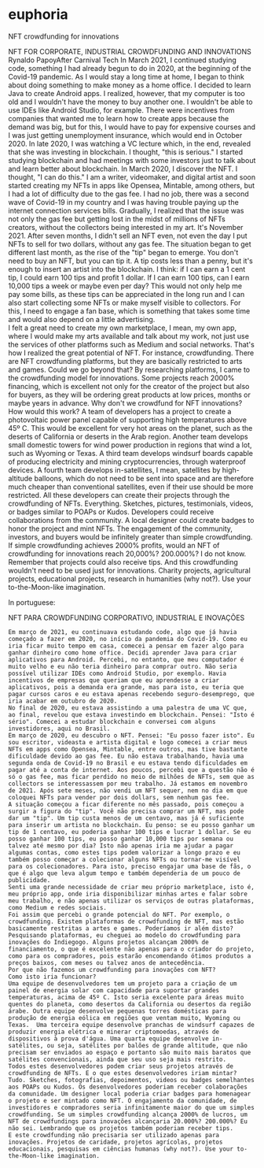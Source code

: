 # euphoria
NFT crowdfunding for innovations 

NFT FOR CORPORATE, INDUSTRIAL CROWDFUNDING AND INNOVATIONS
Rynaldo PapoyAfter Carnival Tech
In March 2021, I continued studying code, something I had already begun to do in 2020, at the beginning of the Covid-19 pandemic. As I would stay a long time at home, I began to think about doing something to make money as a home office. I decided to learn Java to create Android apps. I realized, however, that my computer is too old and I wouldn't have the money to buy another one. I wouldn't be able to use IDEs like Android Studio, for example. There were incentives from companies that wanted me to learn how to create apps because the demand was big, but for this, I would have to pay for expensive courses and I was just getting unemployment insurance, which would end in October 2020.
In late 2020, I was watching a VC lecture which, in the end, revealed that she was investing in blockchain. I thought, "this is serious." I started studying blockchain and had meetings with some investors just to talk about and learn better about blockchain.
In March 2020, I discover the NFT. I thought, "I can do this." I am a writer, videomaker, and digital artist and soon started creating my NFTs in apps like Opensea, Mintable, among others, but I had a lot of difficulty due to the gas fee. I had no job, there was a second wave of Covid-19 in my country and I was having trouble paying up the internet connection services bills. Gradually, I realized that the issue was not only the gas fee but getting lost in the midst of millions of NFTs creators, without the collectors being interested in my art. It's November 2021. After seven months, I didn't sell an NFT even, not even the day I put NFTs to sell for two dollars, without any gas fee.
The situation began to get different last month, as the rise of the "tip" began to emerge. You don't need to buy an NFT, but you can tip it. A tip costs less than a penny, but it's enough to insert an artist into the blockchain. I think: if I can earn a 1 cent tip, I could earn 100 tips and profit 1 dollar. If I can earn 100 tips, can I earn 10,000 tips a week or maybe even per day? This would not only help me pay some bills, as these tips can be appreciated in the long run and I can also start collecting some NFTs or make myself visible to collectors. For this, I need to engage a fan base, which is something that takes some time and would also depend on a little advertising.	
I felt a great need to create my own marketplace, I mean, my own app, where I would make my arts available and talk about my work, not just use the services of other platforms such as Medium and social networks. That's how I realized the great potential of NFT. For instance, crowdfunding. There are NFT crowdfunding platforms, but they are basically restricted to arts and games. Could we go beyond that?
By researching platforms, I came to the crowdfunding model for innovations. Some projects reach 2000% financing, which is excellent not only for the creator of the project but also for buyers, as they will be ordering great products at low prices, months or maybe years in advance. Why don't we crowdfund for NFT innovations? How would this work?
A team of developers has a project to create a photovoltaic power panel capable of supporting high temperatures above 45º C. This would be excellent for very hot areas on the planet, such as the deserts of California or deserts in the Arab region. Another team develops small domestic towers for wind power production in regions that wind a lot, such as Wyoming or Texas. A third team develops windsurf boards capable of producing electricity and mining cryptocurrencies, through waterproof devices. A fourth team develops in-satellites, I mean, satellites by high-altitude balloons, which do not need to be sent into space and are therefore much cheaper than conventional satellites, even if their use should be more restricted.
All these developers can create their projects through the crowdfunding of NFTs. Everything. Sketches, pictures, testimonials, videos, or badges similar to POAPs or Kudos. Developers could receive collaborations from the community. A local designer could create badges to honor the project and mint NFTs. The engagement of the community, investors, and buyers would be infinitely greater than simple crowdfunding. If simple crowdfunding achieves 2000% profits, would an NFT of crowdfunding for innovations reach 20,000%? 200.000%? I do not know. Remember that projects could also receive tips.
And this crowdfunding wouldn't need to be used just for innovations. Charity projects, agricultural projects, educational projects, research in humanities (why not?). Use your to-the-Moon-like imagination.




In portuguese:

NFT PARA CROWDFUNDING CORPORATIVO, INDUSTRIAL E INOVAÇÕES

	Em março de 2021, eu continuava estudando code, algo que já havia começado a fazer em 2020, no início da pandemia do Covid-19. Como eu iria ficar muito tempo em casa, comecei a pensar em fazer algo para ganhar dinheiro como home office. Decidi aprender Java para criar aplicativos para Android. Percebi, no entanto, que meu computador é muito velho e eu não teria dinheiro para comprar outro. Não seria possível utilizar IDEs como Android Studio, por exemplo. Havia incentivos de empresas que queriam que eu aprendesse a criar aplicativos, pois a demanda era grande, mas para isto, eu teria que pagar cursos caros e eu estava apenas recebendo seguro-desemprego, que iria acabar em outubro de 2020.
	No final de 2020, eu estava assistindo a uma palestra de uma VC que, ao final, revelou que estava investindo em blockchain. Pensei: "Isto é sério". Comecei a estudar blockchain e conversei com alguns investidores, aqui no Brasil. 
	Em março de 2020, eu descubro o NFT. Pensei: "Eu posso fazer isto". Eu sou escritor, videasta e artista digital e logo comecei a criar meus NFTs em apps como Opensea, Mintable, entre outros, mas tive bastante dificuldade devido ao gas fee. Eu não estava trabalhando, havia uma segunda onda de Covid-19 no Brasil e eu estava tendo dificuldades em pagar até a conta de internet. Aos poucos, percebi que a questão não é só o gas fee, mas ficar perdido no meio de milhões de NFTs, sem que as collectors se interessassem por meu trabalho. Já estamos em novembro de 2021. Após sete meses, não vendi um NFT sequer, nem no dia em que coloquei NFTs para vender por dois dollars, sem nenhum gas fee. 
	A situação começou a ficar diferente no mês passado, pois começou a surgir a figura do "tip". Você não precisa comprar um NFT, mas pode dar um "tip". Um tip custa menos de um centavo, mas já é suficiente para inserir um artista no blockchain. Eu penso: se eu posso ganhar um tip de 1 centavo, eu poderia ganhar 100 tips e lucrar 1 dollar. Se eu posso ganhar 100 tips, eu posso ganhar 10,000 tips por semana ou talvez até mesmo por dia? Isto não apenas iria me ajudar a pagar algumas contas, como estes tips podem valorizar a longo prazo e eu também posso começar a colecionar alguns NFTs ou tornar-me visível para os colecionadores. Para isto, preciso engajar uma base de fãs, o que é algo que leva algum tempo e também dependeria de um pouco de publicidade.
	Senti uma grande necessidade de criar meu próprio marketplace, isto é, meu próprio app, onde iria disponibilizar minhas artes e falar sobre meu trabalho, e não apenas utilizar os serviços de outras plataformas, como Medium e redes sociais. 
	Foi assim que percebi o grande potencial do NFT. Por exemplo, o crowdfunding. Existem plataformas de crowdfunding de NFT, mas estão basicamente restritas a artes e games. Poderíamos ir além disto?
	Pesquisando plataformas, eu cheguei ao modelo do crowdfunding para inovações do Indiegogo. Alguns projetos alcançam 2000% de financiamento, o que é excelente não apenas para o criador do projeto, como para os compradores, pois estarão encomendando ótimos produtos a preços baixos, com meses ou talvez anos de antecedência. 
	Por que não fazemos um crowdfunding para inovações com NFT?
	Como isto iria funcionar?
	Uma equipe de desenvolvedores tem um projeto para a criação de um painel de energia solar com capacidade para suportar grandes temperaturas, acima de 45º C. Isto seria excelente para áreas muito quentes do planeta, como desertos da California ou desertos da região árabe. Outra equipe desenvolve pequenas torres domésticas para produção de energia eólica em regiões que ventam muito, Wyoming ou Texas.  Uma terceira equipe desenvolve pranchas de windsurf capazes de produzir energia elétrica e minerar criptomoedas, através de dispositivos à prova d'água. Uma quarta equipe desenvolve in-satélites, ou seja, satélites por balões de grande altitude, que não precisam ser enviados ao espaço e portanto são muito mais baratos que satélites convencionais, ainda que seu uso seja mais restrito.
	Todos estes desenvolvedores podem criar seus projetos através de crowdfunding de NFTs. E o que estes desenvolvedores iriam mintar? Tudo. Sketches, fotografias, depoimentos, videos ou badges semelhantes aos POAPs ou Kudos. Os desenvolvedores poderiam receber colaborações da comunidade. Um designer local poderia criar badges para homenagear o projeto e ser mintado como NFT. O engajamento da comunidade, de investidores e compradores seria infinitamente maior do que um simples crowdfunding. Se um simples crowdfunding alcança 2000% de lucros, um NFT de crowdfundings para inovações alcançaria 20.000%? 200.000%? Eu não sei. Lembrando que os projetos também poderiam receber tips. 
	E este crowdfunding não precisaria ser utilizado apenas para inovações. Projetos de caridade, projetos agrícolas, projetos educacionais, pesquisas em ciências humanas (why not?). Use your to-the-Moon-like imagination.



